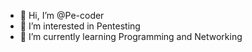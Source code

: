- 👋 Hi, I’m @Pe-coder
- 👀 I’m interested in Pentesting
- 🌱 I’m currently learning Programming and Networking

<!---
Pe-coder/Pe-coder is a ✨ special ✨ repository because its `README.md` (this file) appears on your GitHub profile.
You can click the Preview link to take a look at your changes.
--->
